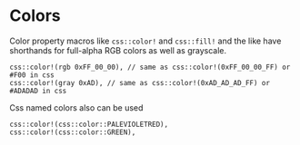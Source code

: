 # Colors

Color property macros like `css::color!` and `css::fill!` and the like have shorthands for full-alpha RGB colors as well as grayscale.

```rust,noplaypen
css::color!(rgb 0xFF_00_00), // same as css::color!(0xFF_00_00_FF) or #F00 in css
css::color!(gray 0xAD), // same as css::color!(0xAD_AD_AD_FF) or #ADADAD in css
```

Css named colors also can be used
```rust,noplaypen
css::color!(css::color::PALEVIOLETRED),
css::color!(css::color::GREEN),
```
